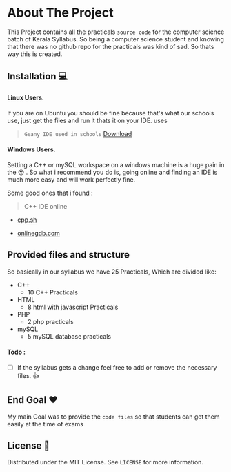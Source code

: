 # About The Project

This Project contains all the practicals `source code` for the computer science batch of Kerala Syllabus. So being a computer science student and knowing that there was no github repo for the practicals was kind of sad. So thats way this is created.

## Installation 💻

#### Linux Users.

If you are on Ubuntu you should be fine because that's what our schools use, just get the files and run it thats it on your IDE.
uses

> `Geany IDE used in schools` [Download](https://www.geany.org/)

#### Windows Users.

Setting a C++ or mySQL workspace on a windows machine is a huge pain in the 😵 . So what i recommend you do is, going online and finding an IDE is much more easy and will work perfectly fine.

Some good ones that i found :

> C++ IDE online

- [cpp.sh](http://cpp.sh/)

- [onlinegdb.com](https://www.onlinegdb.com/online_c++_compiler)

## Provided files and structure

So basically in our syllabus we have 25 Practicals, Which are divided like:

- C++
  - 10 C++ Practicals
- HTML
  - 8 html with javascript Practicals
- PHP
  - 2 php practicals
- mySQL
  - 5 mySQL database practicals

#### Todo :

- [ ] If the syllabus gets a change feel free to add or remove the necessary files. 👍

## End Goal ❤️

My main Goal was to provide the `code files` so that students can get them easily at the time of exams

## License 📝

Distributed under the MIT License. See `LICENSE` for more information.
